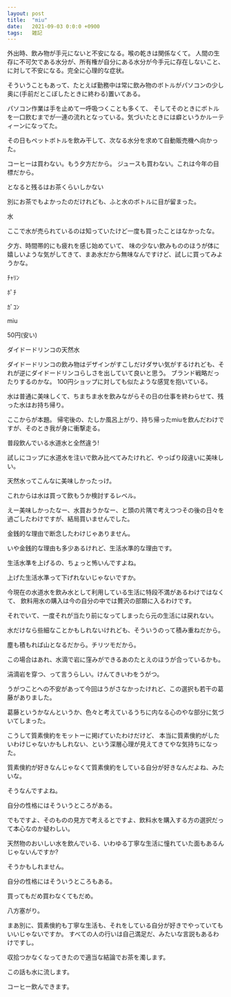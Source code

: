 ```yaml
---
layout: post
title:  "miu"
date:   2021-09-03 0:0:0 +0900
tags:   雑記
---
```


外出時、飲み物が手元にないと不安になる。喉の乾きは関係なくて。
人間の生存に不可欠である水分が、所有権が自分にある水分が今手元に存在しないこと、に対して不安になる。完全に心理的な症状。

そういうこともあって、たとえば勤務中は常に飲み物のボトルがパソコンの少し奥に(手前だとこぼしたときに終わる)置いてある。

パソコン作業は手を止めて一呼吸つくことも多くて、
そしてそのときにボトルを一口飲むまでが一連の流れとなっている。気づいたときには癖というかルーティーンになってた。

その日もペットボトルを飲み干して、次なる水分を求めて自動販売機へ向かった。

コーヒーは買わない。もう夕方だから。
ジュースも買わない。これは今年の目標だから。

となると残るはお茶くらいしかない

別にお茶でもよかったのだけれども、ふと水のボトルに目が留まった。

水

ここで水が売られているのは知っていたけど一度も買ったことはなかったな。

夕方、時間帯的にも疲れを感じ始めていて、
味の少ない飲みもののほうが体に嬉しいような気がしてきて、まあ水だから無味なんですけど、試しに買ってみようかな。

ﾁｬﾘﾝ

ﾎﾟﾁ

ｶﾞｺﾝ

miu

50円(安い)

ダイドードリンコの天然水

ダイドードリンコの飲み物はデザインがすこしだけダサい気がするけれども、それが逆にダイドードリンコらしさを出していて良いと思う。
ブランド戦略だったりするのかな。
100円ショップに対しても似たような感覚を抱いている。

水は普通に美味しくて、ちまちま水を飲みながらその日の仕事を終わらせて、残った水はお持ち帰り。

ここからが本題。
帰宅後の、たしか風呂上がり、持ち帰ったmiuを飲んだわけですが、そのとき我が身に衝撃走る。

普段飲んでいる水道水と全然違う!

試しにコップに水道水を注いで飲み比べてみたけれど、やっぱり段違いに美味しい。

天然水ってこんなに美味しかったっけ。

これからは水は買って飲もうか検討するレベル。

えー美味しかったなー、水買おうかなー、と頭の片隅で考えつつその後の日々を過ごしたわけですが、結局買いませんでした。

金銭的な理由で断念したわけじゃありません。

いや金銭的な理由も多少あるけれど、生活水準的な理由です。

生活水準を上げるの、ちょっと怖いんですよね。

上げた生活水準って下げれないじゃないですか。

今現在の水道水を飲み水として利用している生活に特段不満があるわけではなくて、
飲料用水の購入は今の自分の中では贅沢の部類に入るわけです。

それでいて、一度それが当たり前になってしまったら元の生活には戻れない。

水だけなら些細なことかもしれないけれども、そういうのって積み重ねだから。

塵も積もれば山となるだから。チリツモだから。

この場合はあれ、水滴で岩に窪みができるあのたとえのほうが合っているかも。

涓滴岩を穿つ、って言うらしい。けんてきいわをうがつ。

うがつことへの不安があって今回はうがさなかったけれど、この選択も若干の葛藤がありました。

葛藤というかなんというか、色々と考えているうちに内なる心のやな部分に気づいてしまった。

こうして質素倹約をモットーに掲げていたわけだけど、
本当に質素倹約がしたいわけじゃないかもしれない、という深層心理が見えてきてやな気持ちになった。

質素倹約が好きなんじゃなくて質素倹約をしている自分が好きなんだよね、みたいな。

そうなんですよね。

自分の性格にはそういうところがある。

でもですよ、そのものの見方で考えるとですよ、飲料水を購入する方の選択だって本心なのか疑わしい。

天然物のおいしい水を飲んでいる、いわゆる丁寧な生活に憧れていた面もあるんじゃないんですか?

そうかもしれません。

自分の性格にはそういうところもある。

買ってもだめ買わなくてもだめ。

八方塞がり。

まあ別に、質素倹約も丁寧な生活も、それをしている自分が好きでやっていてもいいじゃないですか。
すべての人の行いは自己満足だ、みたいな言説もあるわけですし。

収拾つかなくなってきたので適当な結論でお茶を濁します。

この話も水に流します。

コーヒー飲んできます。

